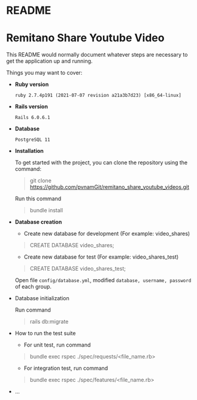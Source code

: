 # README
# Remitano Share Youtube Video


This README would normally document whatever steps are necessary to get the
application up and running.

Things you may want to cover:

* **Ruby version**

    `ruby 2.7.4p191 (2021-07-07 revision a21a3b7d23) [x86_64-linux]`
* **Rails version**

    `Rails 6.0.6.1`

* **Database**

    `PostgreSQL 11`

* **Installation**

    To get started with the project, you can clone the repository using the command:
    > git clone https://github.com/pvnamGit/remitano_share_youtube_videos.git

    Run this command
    > bundle install

* **Database creation**

    - Create new database for development (For example: video_shares)
    > CREATE DATABASE video_shares;


    - Create new database for test (For example: video_shares_test)
    > CREATE DATABASE video_shares_test;

    Open file `config/database.yml`, modified `database, username, password` of each group.

* Database initialization

    Run command

    > rails db:migrate

* How to run the test suite
    - For unit test, run command
    > bundle exec rspec ./spec/requests/<file_name.rb>

    - For integration test, run command
    > bundle exec rspec ./spec/features/<file_name.rb>

* ...
